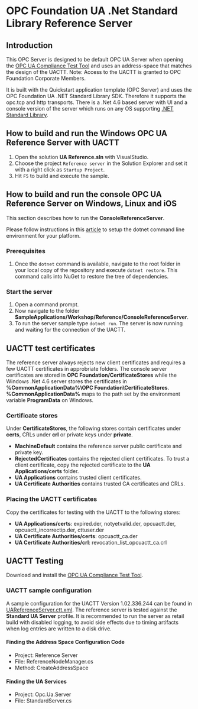# OPC Foundation UA .Net Standard Library Reference Server

## Introduction
This OPC Server is designed to be default OPC UA Server when opening the [OPC UA Compliance Test Tool](https://opcfoundation.org/developer-tools/certification-test-tools/ua-compliance-test-tool-uactt/) and uses an address-space that matches the design of the UACTT. 
Note: Access to the UACTT is granted to OPC Foundation Corporate Members.

It is built with the Quickstart application template (OPC Server) and uses the OPC Foundation UA .NET Standard Library SDK. Therefore it supports the opc.tcp and http transports. There is a .Net 4.6 based server with UI and a console version of the server which runs on any OS supporting [.NET Standard Library](https://docs.microsoft.com/en-us/dotnet/articles/standard/library).

## How to build and run the Windows OPC UA Reference Server with UACTT
1. Open the solution **UA Reference.sln** with VisualStudio.
2. Choose the project `Reference server` in the Solution Explorer and set it with a right click as `Startup Project`.
3. Hit `F5` to build and execute the sample.

## How to build and run the console OPC UA Reference Server on Windows, Linux and iOS
This section describes how to run the **ConsoleReferenceServer**.

Please follow instructions in this [article](https://docs.microsoft.com/en-us/dotnet/articles/core/tutorials/using-with-xplat-cli) to setup the dotnet command line environment for your platform. 

### Prerequisites
1. Once the `dotnet` command is available, navigate to the root folder in your local copy of the repository and execute `dotnet restore`. This command calls into NuGet to restore the tree of dependencies.
 
### Start the server 
1. Open a command prompt.
2. Now navigate to the folder **SampleApplications/Workshop/Reference/ConsoleReferenceServer**.
3. To run the server sample type `dotnet run`. The server is now running and waiting for the connection of the UACTT. 

## UACTT test certificates
The reference server always rejects new client certificates and requires a few UACTT certificates in approbriate folders. The console server certificates are stored in **OPC Foundation/CertificateStores** while the Windows .Net 4.6 server stores the certificates in **%CommonApplicationData%\OPC Foundation\CertificateStores**. **%CommonApplicationData%** maps to the path set by the environment variable **ProgramData** on Windows.

### Certificate stores
Under **CertificateStores**, the following stores contain certificates under **certs**, CRLs under **crl** or private keys under **private**.
- **MachineDefault** contains the reference server public certificate and private key.
- **RejectedCertificates** contains the rejected client certificates. To trust a client certificate, copy the rejected certificate to the **UA Applications/certs** folder.
- **UA Applications** contains trusted client certificates.
- **UA Certificate Authorities** contains trusted CA certificates and CRLs.

### Placing the UACTT certificates
Copy the certificates for testing with the UACTT to the following stores:
- **UA Applications/certs**: expired.der, notyetvalid.der, opcuactt.der, opcuactt_incorrectip.der, cttuser.der
- **UA Certificate Authorities/certs**: opcuactt_ca.der
- **UA Certificate Authorities/crl**: revocation_list_opcuactt_ca.crl

## UACTT Testing
Download and install the [OPC UA Compliance Test Tool](https://opcfoundation.org/developer-tools/certification-test-tools/ua-compliance-test-tool-uactt/). 

### UACTT sample configuration
A sample configuration for the UACTT Version 1.02.336.244 can be found in [UAReferenceServer.ctt.xml](UAReferenceServer.ctt.xml). The reference server is tested against the **Standard UA Server** profile. It is recommended to run the server as retail build with disabled logging, to avoid side effects due to timing artifacts when log entries are written to a disk drive. 

#### Finding the Address Space Configuration Code
- Project: Reference Server
- File: ReferenceNodeManager.cs
- Method: CreateAddressSpace

#### Finding the UA Services
- Project: Opc.Ua.Server
- File: StandardServer.cs


